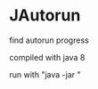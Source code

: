 JAutorun
========

find autorun progress

compiled with java 8

run with "java -jar <jar file name> <options>"
